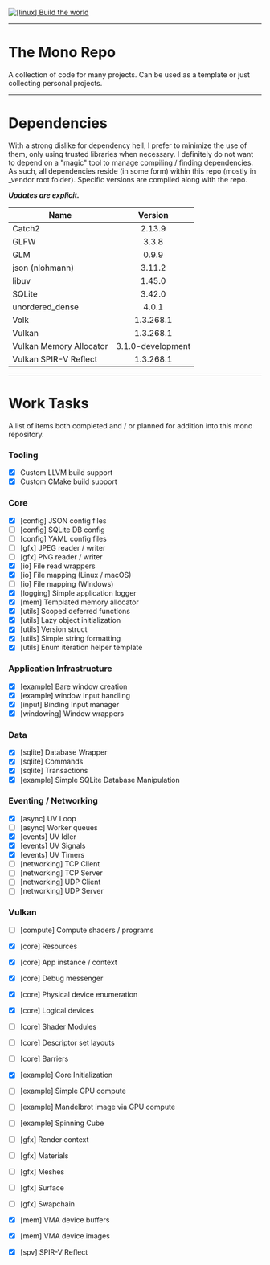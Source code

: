 [![[linux] Build the world](https://github.com/shiftylogic/sl-mono/actions/workflows/build-linux.yml/badge.svg?branch=dev)](https://github.com/shiftylogic/sl-mono/actions/workflows/build-linux.yml)

---

# The Mono Repo
A collection of code for many projects. Can be used as a template or just collecting personal projects.

---

# Dependencies
With a strong dislike for dependency hell, I prefer to minimize the use of them, only using trusted libraries when necessary. I definitely do not want to depend on a "magic" tool to manage compiling / finding dependencies. As such, all dependencies reside (in some form) within this repo (mostly in _vendor root folder). Specific versions are compiled along with the repo.

**_Updates are explicit._**

| Name | Version |
| ---- |:-------:|
| Catch2 | 2.13.9 |
| GLFW | 3.3.8 |
| GLM | 0.9.9 |
| json (nlohmann) | 3.11.2 |
| libuv | 1.45.0 |
| SQLite | 3.42.0 |
| unordered_dense | 4.0.1 |
| Volk | 1.3.268.1 |
| Vulkan | 1.3.268.1 |
| Vulkan Memory Allocator | 3.1.0-development |
| Vulkan SPIR-V Reflect | 1.3.268.1 |

---

# Work Tasks
A list of items both completed and / or planned for addition into this mono repository.

### Tooling
- [x] Custom LLVM build support
- [x] Custom CMake build support

### Core
- [x] [config] JSON config files
- [ ] [config] SQLite DB config
- [ ] [config] YAML config files
- [ ] [gfx] JPEG reader / writer
- [ ] [gfx] PNG reader / writer
- [x] [io] File read wrappers
- [x] [io] File mapping (Linux / macOS)
- [ ] [io] File mapping (Windows)
- [x] [logging] Simple application logger
- [x] [mem] Templated memory allocator
- [x] [utils] Scoped deferred functions
- [x] [utils] Lazy object initialization
- [x] [utils] Version struct
- [x] [utils] Simple string formatting
- [x] [utils] Enum iteration helper template

### Application Infrastructure
- [x] [example] Bare window creation
- [x] [example] window input handling
- [x] [input] Binding Input manager
- [x] [windowing] Window wrappers

### Data
- [x] [sqlite] Database Wrapper
- [x] [sqlite] Commands
- [x] [sqlite] Transactions
- [x] [example] Simple SQLite Database Manipulation

### Eventing / Networking
- [x] [async] UV Loop
- [ ] [async] Worker queues
- [x] [events] UV Idler
- [x] [events] UV Signals
- [x] [events] UV Timers
- [ ] [networking] TCP Client
- [ ] [networking] TCP Server
- [ ] [networking] UDP Client
- [ ] [networking] UDP Server

### Vulkan
- [ ] [compute] Compute shaders / programs
- [x] [core] Resources
- [x] [core] App instance / context
- [x] [core] Debug messenger
- [x] [core] Physical device enumeration
- [x] [core] Logical devices
- [ ] [core] Shader Modules
- [ ] [core] Descriptor set layouts
- [ ] [core] Barriers
- [x] [example] Core Initialization
- [ ] [example] Simple GPU compute
- [ ] [example] Mandelbrot image via GPU compute
- [ ] [example] Spinning Cube
- [ ] [gfx] Render context
- [ ] [gfx] Materials
- [ ] [gfx] Meshes
- [ ] [gfx] Surface
- [ ] [gfx] Swapchain
- [x] [mem] VMA device buffers
- [x] [mem] VMA device images
- [x] [spv] SPIR-V Reflect

